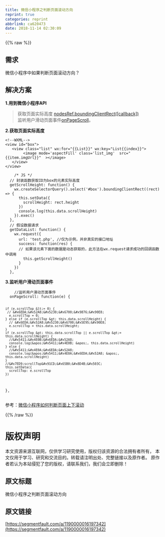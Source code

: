 ```yaml
---
title: 微信小程序之判断页面滚动方向
reprint: true
categories: reprint
abbrlink: ca620473
date: 2018-11-14 02:30:09
---
```


{{% raw %}}
<h2>&#x9700;&#x6C42;</h2><p>&#x5FAE;&#x4FE1;&#x5C0F;&#x7A0B;&#x5E8F;&#x4E2D;&#x5982;&#x679C;&#x5224;&#x65AD;&#x9875;&#x9762;&#x6EDA;&#x52A8;&#x65B9;&#x5411;&#xFF1F;</p><h2>&#x89E3;&#x51B3;&#x65B9;&#x6848;</h2><p><strong>1.&#x7528;&#x5230;&#x5FAE;&#x4FE1;&#x5C0F;&#x7A0B;&#x5E8F;API</strong></p><blockquote>&#x83B7;&#x53D6;&#x9875;&#x9762;&#x5B9E;&#x9645;&#x9AD8;&#x5EA6; <a href="https://developers.weixin.qq.com/miniprogram/dev/api/wxml-nodes-info.html#nodesrefboundingclientrectcallback" rel="nofollow noreferrer">nodesRef.boundingClientRect([callback])</a><br>&#x76D1;&#x542C;&#x7528;&#x6237;&#x6ED1;&#x52A8;&#x9875;&#x9762;&#x4E8B;&#x4EF6;<a href="https://developers.weixin.qq.com/miniprogram/dev/framework/app-service/page.html#%E7%94%9F%E5%91%BD%E5%91%A8%E6%9C%9F%E5%9B%9E%E8%B0%83%E5%87%BD%E6%95%B0" rel="nofollow noreferrer">onPageScroll</a>&#x3002;</blockquote><p><strong>2.&#x83B7;&#x53D6;&#x9875;&#x9762;&#x5B9E;&#x9645;&#x9AD8;&#x5EA6;</strong></p><pre><code>&lt;!--WXML--&gt;
&lt;view id=&quot;box&quot;&gt;
   &lt;view class=&quot;list&quot; wx:for=&quot;{{List}}&quot; wx:key=&quot;List{{index}}&quot;&gt;
        &lt;image mode=&apos;aspectFill&apos; class=&apos;list_img&apos;  src=&quot;{{item.imgUrl}}&quot;  &gt;&lt;/image&gt;
   &lt;/view&gt;
&lt;/view&gt;</code></pre><pre><code>    /* JS */
  // &#x5C01;&#x88C5;&#x51FD;&#x6570;&#x83B7;&#x53D6;ID&#x4E3A;box&#x7684;&#x5143;&#x7D20;&#x5B9E;&#x9645;&#x9AD8;&#x5EA6; 
  getScrollHeight: function() {
    wx.createSelectorQuery().select(&apos;#box&apos;).boundingClientRect((rect) =&gt; {
      this.setData({
        scrollHeight: rect.height
      })
      console.log(this.data.scrollHeight)
    }).exec()
  },
  // &#x5047;&#x8BBE;&#x6570;&#x636E;&#x8BF7;&#x6C42;
  getDataList: function() {
    wx.request({
      url: &apos;test.php&apos;, //&#x4EC5;&#x4E3A;&#x793A;&#x4F8B;&#xFF0C;&#x5E76;&#x975E;&#x771F;&#x5B9E;&#x7684;&#x63A5;&#x53E3;&#x5730;&#x5740;
      success: function(res) {
      // &#x5982;&#x679C;&#x8BE5;&#x5143;&#x7D20;&#x4E0B;&#x9762;&#x7684;&#x6570;&#x636E;&#x662F;&#x52A8;&#x6001;&#x83B7;&#x53D6;&#x7684;&#xFF0C;&#x6B64;&#x65B9;&#x6CD5;&#x5728;wx.request&#x8BF7;&#x6C42;&#x6210;&#x529F;&#x7684;&#x56DE;&#x8C03;&#x51FD;&#x6570;&#x4E2D;&#x8C03;&#x7528;
        this.getScrollHeight()
      }
    })
  },
</code></pre><p><strong>3.&#x76D1;&#x542C;&#x7528;&#x6237;&#x6ED1;&#x52A8;&#x9875;&#x9762;&#x4E8B;&#x4EF6;</strong></p><pre><code>    //&#x76D1;&#x542C;&#x7528;&#x6237;&#x6ED1;&#x52A8;&#x9875;&#x9762;&#x4E8B;&#x4EF6;
  onPageScroll: function(e) {
   
    if (e.scrollTop &lt;= 0) {
     // &#x6EDA;&#x52A8;&#x5230;&#x6700;&#x9876;&#x90E8;
      e.scrollTop = 0;
    } else if (e.scrollTop &gt; this.data.scrollHeight) {
      // &#x6EDA;&#x52A8;&#x5230;&#x6700;&#x5E95;&#x90E8;
      e.scrollTop = this.data.scrollHeight;
    }
    if (e.scrollTop &gt; this.data.scrollTop || e.scrollTop &gt;= this.data.scrollHeight) {
      //&#x5411;&#x4E0B;&#x6EDA;&#x52A8; 
      console.log(&apos;&#x5411;&#x4E0B; &apos;, this.data.scrollHeight)
    } else {
      //&#x5411;&#x4E0A;&#x6EDA;&#x52A8; 
      console.log(&apos;&#x5411;&#x4E0A;&#x6EDA;&#x52A8; &apos;, this.data.scrollHeight)
    }
    //&#x7ED9;scrollTop&#x91CD;&#x65B0;&#x8D4B;&#x503C; 
    this.setData({
      scrollTop: e.scrollTop
    })
  },</code></pre><p>&#x53C2;&#x8003;&#xFF1A;<a href="https://www.jianshu.com/p/b9c5d47b003e" rel="nofollow noreferrer">&#x5FAE;&#x4FE1;&#x5C0F;&#x7A0B;&#x5E8F;&#x5982;&#x4F55;&#x5224;&#x65AD;&#x9875;&#x9762;&#x4E0A;&#x4E0B;&#x6EDA;&#x52A8;</a></p>
{{% /raw %}}

# 版权声明
本文资源来源互联网，仅供学习研究使用，版权归该资源的合法拥有者所有，
本文仅用于学习、研究和交流目的。转载请注明出处、完整链接以及原作者。
原作者若认为本站侵犯了您的版权，请联系我们，我们会立即删除！

## 原文标题
微信小程序之判断页面滚动方向

## 原文链接
[https://segmentfault.com/a/1190000016197342](https://segmentfault.com/a/1190000016197342)

